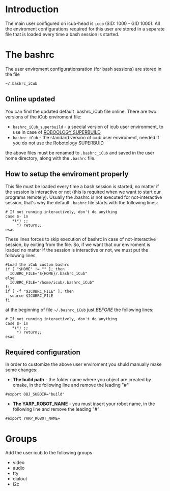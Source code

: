 # Introduction
The main user configured on  icub-head is `icub` (SID: 1000 - GID 1000). All the enviroment configurations required for this user are stored in a separate file that is loaded every time a bash session is started.

# The bashrc
The user enviroment configurationsration (for bash sessions) are stored in the file

`~/.bashrc_iCub`

## Online updated
You can find the updated default .bashrc_iCub file online.
There are two versions of the iCub enviroment file:

- `bashrc_iCub_superbuild` - a special version of icub user environment, to use in case of [ROBOOLOGY SUPERBUILD](https://github.com/robotology/robotology-superbuild)
- `bashrc_iCub` - the standard version of icub user enviroment, needed if you do not use the Robotology SUPERBUID

the above files must be renamed to `.bashrc_iCub` and saved in the user home directory, along with the `.bashrc` file.

## How to setup the enviroment properly
This file must be loaded every time a bash session is started, no matter if the session is interactive or not (this is required when we want to start our programs remotely).
Usually the .bashrc is not executed for not-interactive session, that's why the default `.bashrc` file starts with the following lines:
```
# If not running interactively, don't do anything
case $- in
   *i*) ;;
     *) return;;
esac
```
These lines forces to skip execution of bashrc in case of not-interactive session, by exiting from the file.
So, if we want that our enviroment is loaded no matter if the session is interactive or not, we must put the following lines
```
#Load the iCub custom bashrc
if [ "$HOME" != "" ]; then
  ICUBRC_FILE="${HOME}/.bashrc_iCub"
else
  ICUBRC_FILE="/home/icub/.bashrc_iCub"
fi
if [ -f "$ICUBRC_FILE" ]; then
  source $ICUBRC_FILE
fi
```
at the beginning of file `~/.bashrc_iCub` just _BEFORE_ the following lines:
```
# If not running interactively, don't do anything
case $- in
   *i*) ;;
     *) return;;
esac
```

## Required configuration
In order to customize the above user enviroment you shuld manually make some changes:

- **The build path** - the folder name where you object are created by cmake, in the following line and remove the leading "#"
```
#export OBJ_SUBDIR="build"
```
- **The YARP_ROBOT_NAME** - you must insert your robot name, in the following line and remove the leading "#"
```
#export YARP_ROBOT_NAME=
```

# Groups
Add the user icub to the following groups

- video
- audio
- tty
- dialout
- i2c
